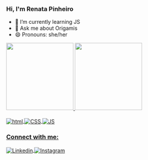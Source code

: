 ### Hi, I'm Renata Pinheiro

- 🌱 I’m currently learning JS
- 💬 Ask me about Origamis
- 😄 Pronouns: she/her

<div>
  <a href="https://github.com/renatapinheiro">
  <image height="180em" src="https://github-readme-stats.vercel.app/api?username=renatapinheiro&show_icons=true&theme=radical"/>
  <image height="180em" src="https://github-readme-stats.vercel.app/api/top-langs/?username=renatapinheiro&layout=compact&langs_count=16&theme=dracula"/>

<div style="display: inline_block"><br>
  <image align="center" alt="html" src="https://img.shields.io/badge/HTML5-E34F26?style=for-the-badge&logo=html5&logoColor=white"/>
  <image align="center" alt="CSS" src="https://img.shields.io/badge/CSS3-1572B6?style=for-the-badge&logo=css3&logoColor=white"/>
  <image align="center" alt="JS" src="https://img.shields.io/badge/JavaScript-F7DF1E?style=for-the-badge&logo=javascript&logoColor=black"/>
 </div>

### Connect with me:
<div style="display: inline_block">
  <image align="center" alt="Linkedin" src="https://img.shields.io/badge/LinkedIn-0077B5?style=for-the-badge&logo=linkedin&logoColor=white" target="https://www.linkedin.com/in/renata-pinheiro-74a641101"/>
  <image align="center" alt="Instagram" src="https://img.shields.io/badge/Instagram-E4405F?style=for-the-badge&logo=instagram&logoColor=white" target="https://www.instagram.com/tradutora.renata"/>
